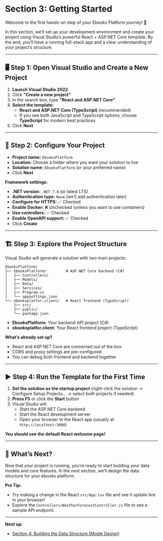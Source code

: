 # Section 3: Getting Started

Welcome to the first hands-on step of your Ebooks Platform journey! 🚀

In this section, we’ll set up your development environment and create your project using Visual Studio’s powerful React + ASP.NET Core template. By the end, you’ll have a running full-stack app and a clear understanding of your project’s structure.

---

## 🖥️ Step 1: Open Visual Studio and Create a New Project

1. **Launch Visual Studio 2022**
2. Click **"Create a new project"**
3. In the search box, type **"React and ASP.NET Core"**
4. **Select the template:**
   - **React and ASP.NET Core (TypeScript)** (recommended)
   - If you see both JavaScript and TypeScript options, choose **TypeScript** for modern best practices
5. Click **Next**

---

## 📝 Step 2: Configure Your Project

- **Project name:** `EbooksPlatform`
- **Location:** Choose a folder where you want your solution to live
- **Solution name:** `EbooksPlatform` (or your preferred name)
- Click **Next**

**Framework settings:**
- **.NET version:** `.NET 7.0` (or latest LTS)
- **Authentication type:** `None` (we’ll add authentication later)
- **Configure for HTTPS:** ✅ Checked
- **Enable Docker:** ❌ Unchecked (unless you want to use containers)
- **Use controllers:** ✅ Checked
- **Enable OpenAPI support:** ✅ Checked
- Click **Create**

---

## 🏗️ Step 3: Explore the Project Structure

Visual Studio will generate a solution with two main projects:

```
EbooksPlatform/
├── EbooksPlatform/         # ASP.NET Core backend (C#)
│   ├── Controllers/
│   ├── Models/
│   ├── Data/
│   ├── Services/
│   ├── Program.cs
│   └── appsettings.json
└── ebooksplatfor.client/   # React frontend (TypeScript)
    ├── src/
    ├── public/
    └── package.json
```

- **EbooksPlatform:** Your backend API project (C#)
- **ebooksplatfor.client:** Your React frontend project (TypeScript)

**What’s already set up?**
- React and ASP.NET Core are connected out of the box
- CORS and proxy settings are pre-configured
- You can debug both frontend and backend together

---

## ▶️ Step 4: Run the Template for the First Time

1. **Set the solution as the startup project** (right-click the solution → Configure Setup Projects… → select both projects if needed)
2. **Press F5** or click the **Start** button
3. Visual Studio will:
   - Start the ASP.NET Core backend
   - Start the React development server
   - Open your browser to the React app (usually at `http://localhost:3000`)

**You should see the default React welcome page!**

---

## 🧭 What’s Next?

Now that your project is running, you’re ready to start building your data models and core features. In the next section, we’ll design the data structure for your ebooks platform.

**Pro Tip:**
- Try making a change in the React `src/App.tsx` file and see it update live in your browser!
- Explore the `Controllers/WeatherForecastController.cs` file to see a sample API endpoint.

---

**Next up:**
- [Section 4: Building the Data Structure (Model Design)](./04-BUILDING-DATA-STRUCTURE.md) 